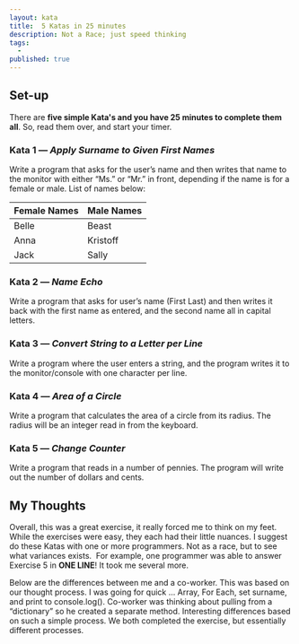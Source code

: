 ```yaml
---
layout: kata
title:  5 Katas in 25 minutes
description: Not a Race; just speed thinking
tags:
  -
published: true
---
```


## Set-up
There are **five simple Kata's and you have 25 minutes to complete them all**. So, read them over, and start your timer.

### Kata 1 &#8212; *Apply Surname to Given First Names*
Write a program that asks for the user&#8217;s name and then writes that name to the monitor with either &#8220;Ms.&#8221; or &#8220;Mr.&#8221; in front, depending if the name is for a female or male. List of names below:

<table class="table">
   <thead>
     <tr>
       <th>Female Names</th>
       <th>Male Names</th>
     </tr>
   </thead>
   <tbody>
     <tr>
       <td>Belle</td>
       <td>Beast</td>
     </tr>
     <tr>
       <td>Anna</td>
       <td>Kristoff</td>
     </tr>
     <tr>
       <td>Jack</td>
       <td>Sally</td>
     </tr>
   </tbody>
 </table>


### Kata 2 &#8212; *Name Echo*  
Write a program that asks for user&#8217;s name (First Last) and then writes it back with the first name as entered, and the second name all in capital letters.

### Kata 3 &#8212; *Convert String to a Letter per Line*
Write a program where the user enters a string, and the program writes it to the monitor/console with one character per line.

### Kata 4 &#8212; *Area of a Circle*
Write a program that calculates the area of a circle from its radius. The radius will be an integer read in from the keyboard.

### Kata 5 &#8212; *Change Counter*
Write a program that reads in a number of pennies. The program will write out the number of dollars and cents.


## My Thoughts
Overall, this was a great exercise, it really forced me to think on my feet. While the exercises were easy, they each had their little nuances. I suggest do these Katas with one or more programmers. Not as a race, but to see what variances exists.  For example, one programmer was able to answer Exercise 5 in **ONE LINE**! It took me several more.

Below are the differences between me and a co-worker. This was based on our thought process. I was going for quick … Array, For Each, set surname, and print to console.log(). Co-worker was thinking about pulling from a “dictionary” so he created a separate method. Interesting differences based on such a simple process. We both completed the exercise, but essentially different processes.
